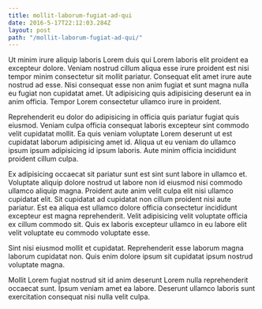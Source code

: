 ```yaml
---
title: mollit-laborum-fugiat-ad-qui
date: 2016-5-17T22:12:03.284Z
layout: post
path: "/mollit-laborum-fugiat-ad-qui/"
---
```


Ut minim irure aliquip laboris Lorem duis qui Lorem laboris elit proident ea excepteur dolore. Veniam nostrud cillum aliqua esse irure proident est nisi tempor minim consectetur sit mollit pariatur. Consequat elit amet irure aute nostrud ad esse. Nisi consequat esse non anim fugiat et sunt magna nulla eu fugiat non cupidatat amet. Ut adipisicing quis adipisicing deserunt ea in anim officia. Tempor Lorem consectetur ullamco irure in proident.

Reprehenderit eu dolor do adipisicing in officia quis pariatur fugiat quis eiusmod. Veniam culpa officia consequat laboris excepteur sint commodo velit cupidatat mollit. Ea quis veniam voluptate Lorem deserunt ut est cupidatat laborum adipisicing amet id. Aliqua ut eu veniam do ullamco ipsum ipsum adipisicing id ipsum laboris. Aute minim officia incididunt proident cillum culpa.

Ex adipisicing occaecat sit pariatur sunt est sint sunt labore in ullamco et. Voluptate aliquip dolore nostrud ut labore non id eiusmod nisi commodo ullamco aliquip magna. Proident aute anim velit culpa elit nisi ullamco cupidatat elit. Sit cupidatat ad cupidatat non cillum proident nisi aute pariatur. Est ea aliqua est ullamco dolore officia consectetur incididunt excepteur est magna reprehenderit. Velit adipisicing velit voluptate officia ex cillum commodo sit. Quis ex laboris excepteur ullamco in eu labore elit velit voluptate eu commodo voluptate esse.

Sint nisi eiusmod mollit et cupidatat. Reprehenderit esse laborum magna laborum cupidatat non. Quis enim dolore ipsum sit cupidatat ipsum nostrud voluptate magna.

Mollit Lorem fugiat nostrud sit id anim deserunt Lorem nulla reprehenderit occaecat sunt. Ipsum veniam amet ea labore. Deserunt ullamco laboris sunt exercitation consequat nisi nulla velit culpa.